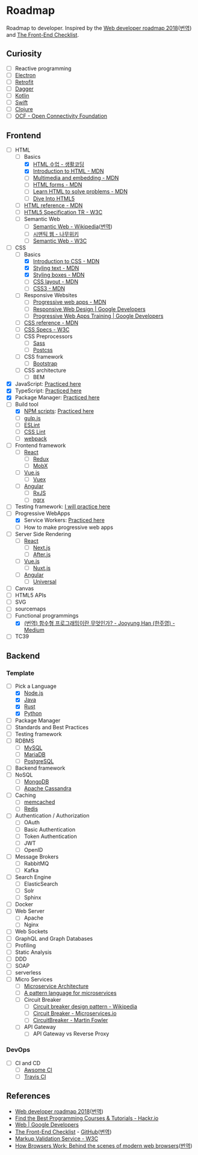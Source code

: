 # Roadmap

Roadmap to developer. Inspired by the [Web developer roadmap 2018](https://github.com/kamranahmedse/developer-roadmap)([번역](https://github.com/devJang/developer-roadmap)) and [The Front-End Checklist](https://frontendchecklist.io/).

## Curiosity

- [ ] Reactive programming
- [ ] [Electron](https://electronjs.org/)
- [ ] [Retrofit](https://square.github.io/retrofit/)
- [ ] [Dagger](https://google.github.io/dagger/)
- [ ] [Kotlin](https://kotlinlang.org/)
- [ ] [Swift](https://swift.org/)
- [ ] [Clojure](https://clojure.org/)
- [ ] [OCF - Open Connectivity Foundation](https://openconnectivity.org/)

## Frontend

- [ ] HTML
  - [ ] Basics
    - [x] [HTML 수업 - 생활코딩](https://opentutorials.org/course/2039)
    - [x] [Introduction to HTML - MDN](https://developer.mozilla.org/en-US/docs/Learn/HTML/Introduction_to_HTML)
    - [ ] [Multimedia and embedding - MDN](https://developer.mozilla.org/en-US/docs/Learn/HTML/Multimedia_and_embedding)
    - [ ] [HTML forms - MDN](https://developer.mozilla.org/en-US/docs/Learn/HTML/Forms)
    - [ ] [Learn HTML to solve problems - MDN](https://developer.mozilla.org/en-US/docs/Learn/HTML/Howto)
    - [ ] [Dive Into HTML5](http://www.diveintohtml5.net)
  - [ ] [HTML reference - MDN](https://developer.mozilla.org/en-US/docs/Web/HTML/Reference)
  - [ ] [HTML5 Specification TR - W3C](https://www.w3.org/TR/html5/)
  - [ ] Semantic Web
    - [ ] [Semantic Web - Wikipedia](https://en.wikipedia.org/wiki/Semantic_Web)([번역](https://ko.wikipedia.org/wiki/%EC%8B%9C%EB%A7%A8%ED%8B%B1_%EC%9B%B9))
    - [ ] [시맨틱 웹 - 나무위키](https://namu.wiki/w/%EC%8B%9C%EB%A7%A8%ED%8B%B1%20%EC%9B%B9)
    - [ ] [Semantic Web - W3C](https://www.w3.org/standards/semanticweb/)
- [ ] CSS
  - [ ] Basics
    - [x] [Introduction to CSS - MDN](https://developer.mozilla.org/en-US/docs/Learn/CSS/Introduction_to_CSS)
    - [x] [Styling text - MDN](https://developer.mozilla.org/en-US/docs/Learn/CSS/Styling_text)
    - [x] [Styling boxes - MDN](https://developer.mozilla.org/en-US/docs/Learn/CSS/Styling_boxes)
    - [ ] [CSS layout - MDN](https://developer.mozilla.org/en-US/docs/Learn/CSS/CSS_layout)
    - [ ] [CSS3 - MDN](https://developer.mozilla.org/en-US/docs/Web/CSS/CSS3)
  - [ ] Responsive Websites
    - [ ] [Progressive web apps - MDN](https://developer.mozilla.org/en-US/docs/Web/Apps/Progressive)
    - [ ] [Responsive Web Design | Google Developers](https://developers.google.com/web/fundamentals/design-and-ux/responsive/)
    - [ ] [Progressive Web Apps Training | Google Developers](https://developers.google.com/web/ilt/pwa/)
  - [ ] [CSS reference - MDN](https://developer.mozilla.org/en-US/docs/Web/CSS/Reference)
  - [ ] [CSS Specs - W3C](https://www.w3.org/Style/CSS/#specs)
  - [ ] CSS Preprocessors
    - [ ] [Sass](https://sass-lang.com/)
    - [ ] [Postcss](https://postcss.org/)
  - [ ] CSS framework
    - [ ] [Bootstrap](https://getbootstrap.com/)
  - [ ] CSS architecture
    - [ ] BEM
- [x] JavaScript: [Practiced here](https://github.com/khbrst/ecmascript_practice)
- [x] TypeScript: [Practiced here](https://github.com/khbrst/ecmascript_practice)
- [x] Package Manager: [Practiced here](https://github.com/khbrst/ecmascript_practice)
- [ ] Build tool
  - [x] [NPM scripts](https://docs.npmjs.com/misc/scripts): [Practiced here](https://github.com/khbrst/ecmascript_practice)
  - [ ] [gulp.js](https://gulpjs.com/)
  - [ ] [ESLint](https://eslint.org/)
  - [ ] [CSS Lint](http://csslint.net/)
  - [ ] [webpack](https://webpack.js.org/)
- [ ] Frontend framework
  - [ ] [React](https://reactjs.org/)
    - [ ] [Redux](https://redux.js.org/)
    - [ ] [MobX](https://mobx.js.org/)
  - [ ] [Vue.js](https://vuejs.org/)
    - [ ] [Vuex](https://vuex.vuejs.org/)
  - [ ] [Angular](https://angular.io/)
    - [ ] [RxJS](https://rxjs-dev.firebaseapp.com/)
    - [ ] [ngrx](https://ngrx.github.io/)
- [ ] Testing framework: [I will practice here](https://github.com/khbrst/ecmascript_practice)
- [ ] Progressive WebApps
  - [x] Service Workers: [Practiced here](https://github.com/khbrst/ecmascript_practice)
  - [ ] How to make progressive web apps
- [ ] Server Side Rendering
  - [ ] [React](https://reactjs.org/)
    - [ ] [Next.js](https://nextjs.org/)
    - [ ] [After.js](https://github.com/jaredpalmer/after.js)
  - [ ] [Vue.js](https://vuejs.org/)
    - [ ] [Nuxt.js](https://nuxtjs.org/)
  - [ ] [Angular](https://angular.io/)
    - [ ] [Universal](https://github.com/angular/universal)
- [ ] Canvas
- [ ] HTML5 APIs
- [ ] SVG
- [ ] sourcemaps
- [ ] Functional programmings
  - [x] [(번역) 함수형 프로그래밍이란 무엇인가? - Jooyung Han (한주영) - Medium](https://medium.com/@jooyunghan/%ED%95%A8%EC%88%98%ED%98%95-%ED%94%84%EB%A1%9C%EA%B7%B8%EB%9E%98%EB%B0%8D%EC%9D%B4%EB%9E%80-%EB%AC%B4%EC%97%87%EC%9D%B8%EA%B0%80-fab4e960d263)
- [ ] TC39

## Backend

### Template

- [ ] Pick a Language
  - [x] [Node.js](https://github.com/khbrst/ecmascript_practice)
  - [x] [Java](https://github.com/khbrst/java_practice)
  - [x] [Rust](https://github.com/khbrst/rust_practice)
  - [x] [Python](https://github.com/khbrst/python_practice)
- [ ] Package Manager
- [ ] Standards and Best Practices
- [ ] Testing framework
- [ ] RDBMS
  - [ ] [MySQL](https://www.mysql.com/)
  - [ ] [MariaDB](https://mariadb.com/)
  - [ ] [PostgreSQL](https://www.postgresql.org/)
- [ ] Backend framework
- [ ] NoSQL
  - [ ] [MongoDB](https://www.mongodb.com/)
  - [ ] [Apache Cassandra](http://cassandra.apache.org/)
- [ ] Caching
  - [ ] [memcached](https://memcached.org/)
  - [ ] [Redis](https://redis.io/)
- [ ] Authentication / Authorization
  - [ ] OAuth
  - [ ] Basic Authentication
  - [ ] Token Authentication
  - [ ] JWT
  - [ ] OpenID
- [ ] Message Brokers
  - [ ] RabbitMQ
  - [ ] Kafka
- [ ] Search Engine
  - [ ] ElasticSearch
  - [ ] Solr
  - [ ] Sphinx
- [ ] Docker
- [ ] Web Server
  - [ ] Apache
  - [ ] Nginx
- [ ] Web Sockets
- [ ] GraphQL and Graph Databases
- [ ] Profiling
- [ ] Static Analysis
- [ ] DDD
- [ ] SOAP
- [ ] serverless
- [ ] Micro Services
  - [ ] [Microservice Architecture](https://microservices.io/patterns/microservices.html)
  - [ ] [A pattern language for microservices](https://microservices.io/patterns/index.html)
  - [ ] Circuit Breaker
    - [ ] [Circuit breaker design pattern - Wikipedia](https://en.wikipedia.org/wiki/Circuit_breaker_design_pattern)
    - [ ] [Circuit Breaker - Microservices.io](https://microservices.io/patterns/reliability/circuit-breaker.html)
    - [ ] [CircuitBreaker - Martin Fowler](https://martinfowler.com/bliki/CircuitBreaker.html)
  - [ ] API Gateway
    - [ ] API Gateway vs Reverse Proxy

### DevOps

- [ ] CI and CD
  - [ ] [Awsome CI](https://github.com/ligurio/awesome-ci)
  - [ ] [Travis CI](https://travis-ci.com/)

## References

- [Web developer roadmap 2018](https://github.com/kamranahmedse/developer-roadmap)([번역](https://github.com/devJang/developer-roadmap))
- [Find the Best Programming Courses & Tutorials - Hackr.io](https://hackr.io/)
- [Web | Google Developers](https://developers.google.com/web/)
- [The Front-End Checklist](https://frontendchecklist.io/) - [GitHub](https://github.com/thedaviddias/Front-End-Checklist)([번역](https://github.com/kesuskim/Front-End-Checklist))
- [Markup Validation Service - W3C](https://validator.w3.org)
- [How Browsers Work: Behind the scenes of modern web browsers](https://www.html5rocks.com/en/tutorials/internals/howbrowserswork/)([번역](https://d2.naver.com/helloworld/59361))
